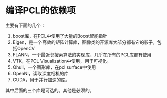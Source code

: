 # 编译PCL的依赖项
主要有下面的几个：
1. boost库，在PCL中使用了大量的Boost智能指针
2. Eigen，是一个高效的矩阵计算库，图像类的开源库大部分都有它的影子，包括OpenCV
3. FLANN，一个最近邻搜索算法的实现库，几乎在所有的PCL库都有使用
4. VTK，在PCL Visualization中使用，用于可视化。
5. Qhull，一个图形库，在pcl surface中使用
6. OpenNI，读取深度相机的库
7. CUDA，用于并行加速的库。

其中后面的三个库是可选的。其他是必须的。